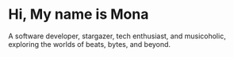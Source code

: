 <h1>Hi, My name is Mona</h1>
<p>A software developer, stargazer, tech enthusiast, and musicoholic, exploring the worlds of beats, bytes, and beyond.</p>
